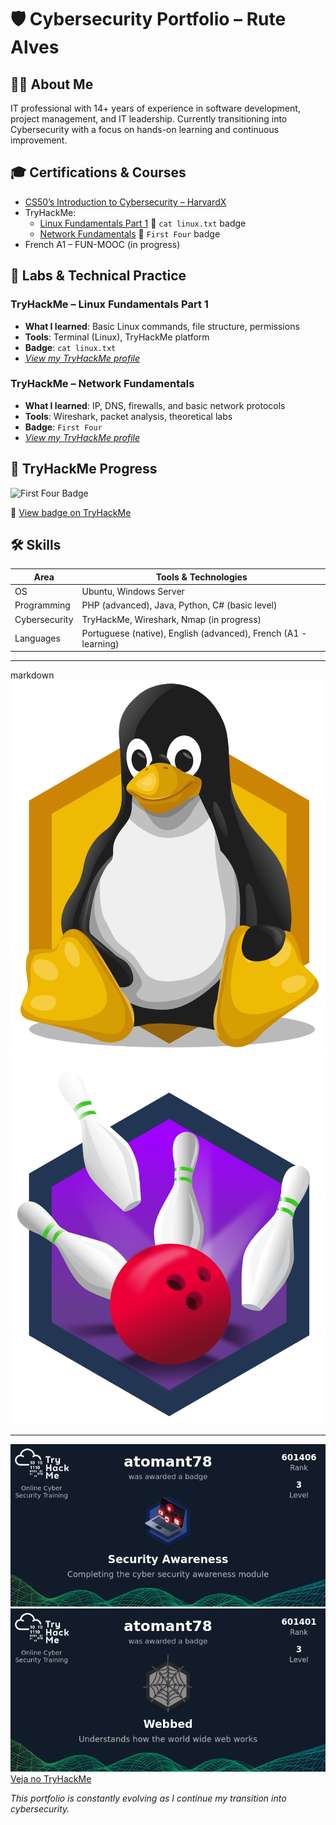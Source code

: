 # 🛡️ Cybersecurity Portfolio – Rute Alves

## 👩‍💻 About Me
IT professional with 14+ years of experience in software development, project management, and IT leadership. Currently transitioning into Cybersecurity with a focus on hands-on learning and continuous improvement.

## 🎓 Certifications & Courses
- [CS50’s Introduction to Cybersecurity – HarvardX](https://cs50.harvard.edu/cybersecurity/)
- TryHackMe:
  - [Linux Fundamentals Part 1](https://tryhackme.com/) 🏅 `cat linux.txt` badge
  - [Network Fundamentals](https://tryhackme.com/) 🏅 `First Four` badge
- French A1 – FUN-MOOC (in progress)

## 🔐 Labs & Technical Practice

### TryHackMe – Linux Fundamentals Part 1
- **What I learned**: Basic Linux commands, file structure, permissions
- **Tools**: Terminal (Linux), TryHackMe platform
- **Badge**: `cat linux.txt`
- _[View my TryHackMe profile](https://tryhackme.com/p/atomant78)_

### TryHackMe – Network Fundamentals
- **What I learned**: IP, DNS, firewalls, and basic network protocols
- **Tools**: Wireshark, packet analysis, theoretical labs
- **Badge**: `First Four`
- _[View my TryHackMe profile](https://tryhackme.com/p/atomant78)_

## 🏅 TryHackMe Progress

![First Four Badge](./images/first-four.png)

🔗 [View badge on TryHackMe](https://tryhackme.com/atomant78/badges/first-4-rooms)


## 🛠️ Skills

| Area            | Tools & Technologies                             |
|-----------------|--------------------------------------------------|
| OS              | Ubuntu, Windows Server                           |
| Programming     | PHP (advanced), Java, Python, C# (basic level)   |
| Cybersecurity   | TryHackMe, Wireshark, Nmap (in progress)         |
| Languages       | Portuguese (native), English (advanced), French (A1 - learning) |

---
markdown
![Linux Fundamentals Badge](images/linux-fundamentals-badge.png)
![First Four Badge](images/first-four-badge.png)

---
![HTTP in Detail Badge](./images/secure_awareness.png) 
![HTTP in Detail Badge](./images/web-fund.png)
[Veja no TryHackMe](https://tryhackme.com/atomant78/badges)

_This portfolio is constantly evolving as I continue my transition into cybersecurity._

